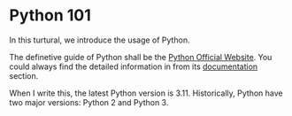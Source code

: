 # Python 101

In this turtural, we introduce the usage of Python.

The definetive guide of Python shall be the [Python Official Website](https://www.python.org/). You could always find the detailed information in from its [documentation](https://docs.python.org/3/) section. 

When I write this, the latest Python version is 3.11. Historically, Python have two major versions: Python 2 and Python 3. 